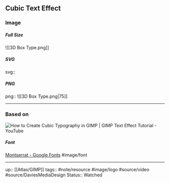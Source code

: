## Cubic Text Effect

### Image

##### Full Size

![[3D Box Type.png]]

##### SVG

svg:: 

##### PNG

png:: ![[3D Box Type.png|75]]

---
### Based on

![How to Create Cubic Typography in GIMP | GIMP Text Effect Tutorial - YouTube](https://www.youtube.com/watch?v=PvHRc6y_xOE&list=PL_7viLFyJ7sCLguZdKJ9dAbUUXRy13VOF&index=32)

##### Font

[Montserrat - Google Fonts](https://fonts.google.com/specimen/Montserrat?preview.text=HOW%20TO%20CREATE&preview.text_type=custom&category=Sans+Serif,Display&thickness=8&selection.family=Hind:wght@700)
#image/font

---

up:: [[Atlas/GIMP]]
tags:: #note/resource #image/logo #source/video #source/DaviesMediaDesign 
Status:: Watched